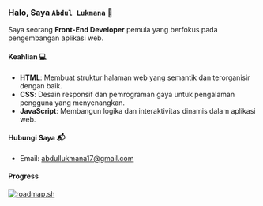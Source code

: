 ### Halo, Saya `Abdul Lukmana` 👋

Saya seorang **Front-End Developer** pemula yang berfokus pada pengembangan aplikasi web.

#### Keahlian 💻

- **HTML**: Membuat struktur halaman web yang semantik dan terorganisir dengan baik.
- **CSS**: Desain responsif dan pemrograman gaya untuk pengalaman pengguna yang menyenangkan.
- **JavaScript**: Membangun logika dan interaktivitas dinamis dalam aplikasi web.

#### Hubungi Saya 📬

- Email: [abdullukmana17@gmail.com](mailto:abdullukmana17@gmail.com)

#### Progress

[![roadmap.sh](https://roadmap.sh/card/wide/65bb29910c5481228371e2cd?variant=light&roadmaps=frontend)](https://roadmap.sh)
